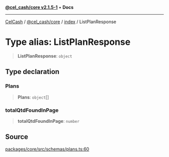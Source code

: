 [**@cel_cash/core v2.1.5-1**](../../README.md) • **Docs**

***

[CelCash](../../../../README.md) / [@cel\_cash/core](../../README.md) / [index](../README.md) / ListPlanResponse

# Type alias: ListPlanResponse

> **ListPlanResponse**: `object`

## Type declaration

### Plans

> **Plans**: `object`[]

### totalQtdFoundInPage

> **totalQtdFoundInPage**: `number`

## Source

[packages/core/src/schemas/plans.ts:60](https://github.com/Pyxlab/celcash/blob/9dbc7013720b05f34ded33140fbf1d827b403eea/packages/core/src/schemas/plans.ts#L60)
